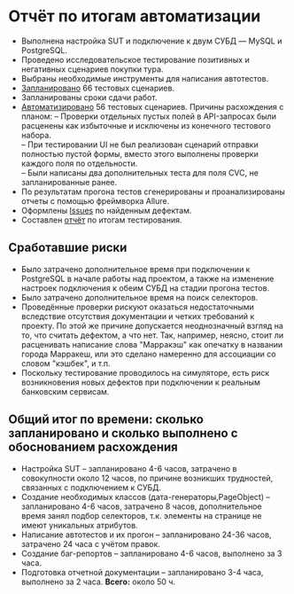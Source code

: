 # **Отчёт по итогам автоматизации**
- Выполнена настройка SUT и подключение к двум СУБД — MySQL и PostgreSQL.
- Проведено исследовательское тестирование позитивных и негативных сценариев покупки тура.
- Выбраны необходимые инструменты для написания автотестов.
- [Запланировано](https://github.com/Anna-grr/Diploma/blob/master/documentation/Plan.md) 66 тестовых сценариев.
- Запланированы сроки сдачи работ.
- [Автоматизировано](https://github.com/Anna-grr/Diploma/tree/master/src/test/java/ru/netology/test) 56 тестовых сценариев. Причины расхождения с планом:
  – Проверки отдельных пустых полей в API-запросах были расценены как избыточные и исключены из конечного тестового набора.  
  – При тестировании UI не был реализован сценарий отправки полностью пустой формы, вместо этого выполнены проверки каждого поля по отдельности.  
  – Были написаны два дополнительных теста для поля CVC, не запланированные ранее.
- По результатам прогона тестов сгенерированы и проанализированы отчеты с помощью фреймворка Allure.
- Оформлены [Issues](https://github.com/Anna-grr/Diploma/issues) по найденным дефектам.
- Составлен [отчёт](https://github.com/Anna-grr/Diploma/blob/master/documentation/Report.md) по итогам тестирования.

## **Сработавшие риски**
- Было затрачено дополнительное время при подключении к PostgreSQL в начале работы над проектом, а также на изменение настроек подключения к обеим СУБД на стадии прогона тестов.
- Было затрачено дополнительное время на поиск селекторов.
- Проведённые проверки рискуют оказаться недостаточными вследствие отсутствия документации и четких требований к проекту.
  По этой же причине допускается неоднозначный взгляд на то, что считать дефектом, а что нет. Так, например, неясно, стоит ли расценивать написание слова "Марракэш" как опечатку в названии города Марракеш, или это сделано намеренно для ассоциации со словом "кэшбек", и т.п.
-  Поскольку тестирование проводилось на симуляторе, есть риск возникновения новых дефектов при подключении к реальным банковским сервисам.

## **Общий итог по времени: сколько запланировано и сколько выполнено с обоснованием расхождения**
- Настройка SUT – запланировано 4-6 часов, затрачено в совокупности около 12 часов, по причине возникших трудностей, связанных с подключением к СУБД.
- Создание необходимых классов (дата-генераторы,PageObject) – запланировано 4-6 часов, затрачено 8 часов, дополнительное время занял подбор селекторов, т.к. элементы на странице не имеют уникальных атрибутов.
- Написание автотестов и их прогон – запланировано 24-36 часов, затрачено 24 часа с учётом правок.
- Создание баг-репортов –  запланировано 4-6 часов, выполнено за 3 часа.
- Подготовка отчетной документации – запланировано 3-4 часа, выполнено за 2 часа.
  **Всего:** около 50 ч.